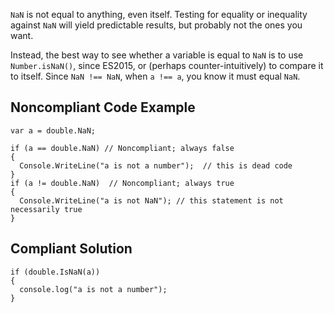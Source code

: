 `NaN` is not equal to anything, even itself. Testing for equality or inequality against `NaN` will yield predictable results, but probably not the ones you want.
 
Instead, the best way to see whether a variable is equal to `NaN` is to use `Number.isNaN()`, since ES2015, or (perhaps counter-intuitively) to compare it to itself. Since `NaN !== NaN`, when `a !== a`, you know it must equal `NaN`.
 
## Noncompliant Code Example

    var a = double.NaN;
    
    if (a == double.NaN) // Noncompliant; always false
    {
      Console.WriteLine("a is not a number");  // this is dead code
    }
    if (a != double.NaN)  // Noncompliant; always true
    {
      Console.WriteLine("a is not NaN"); // this statement is not necessarily true
    }

## Compliant Solution

    if (double.IsNaN(a))
    {
      console.log("a is not a number");
    }
